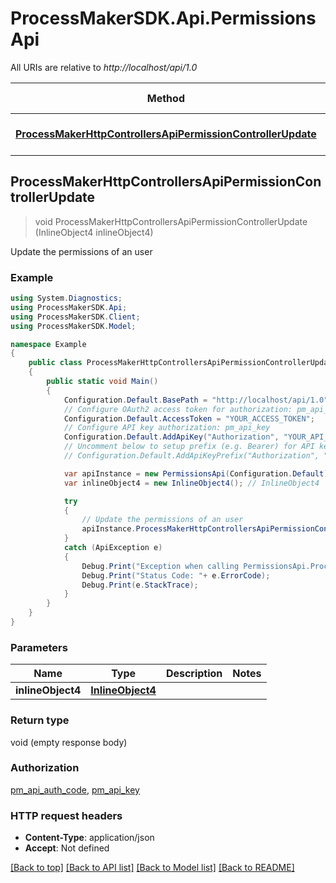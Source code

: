 # ProcessMakerSDK.Api.PermissionsApi

All URIs are relative to *http://localhost/api/1.0*

Method | HTTP request | Description
------------- | ------------- | -------------
[**ProcessMakerHttpControllersApiPermissionControllerUpdate**](PermissionsApi.md#processmakerhttpcontrollersapipermissioncontrollerupdate) | **PUT** /permissions | Update the permissions of an user



## ProcessMakerHttpControllersApiPermissionControllerUpdate

> void ProcessMakerHttpControllersApiPermissionControllerUpdate (InlineObject4 inlineObject4)

Update the permissions of an user

### Example

```csharp
using System.Diagnostics;
using ProcessMakerSDK.Api;
using ProcessMakerSDK.Client;
using ProcessMakerSDK.Model;

namespace Example
{
    public class ProcessMakerHttpControllersApiPermissionControllerUpdateExample
    {
        public static void Main()
        {
            Configuration.Default.BasePath = "http://localhost/api/1.0";
            // Configure OAuth2 access token for authorization: pm_api_auth_code
            Configuration.Default.AccessToken = "YOUR_ACCESS_TOKEN";
            // Configure API key authorization: pm_api_key
            Configuration.Default.AddApiKey("Authorization", "YOUR_API_KEY");
            // Uncomment below to setup prefix (e.g. Bearer) for API key, if needed
            // Configuration.Default.AddApiKeyPrefix("Authorization", "Bearer");

            var apiInstance = new PermissionsApi(Configuration.Default);
            var inlineObject4 = new InlineObject4(); // InlineObject4 | 

            try
            {
                // Update the permissions of an user
                apiInstance.ProcessMakerHttpControllersApiPermissionControllerUpdate(inlineObject4);
            }
            catch (ApiException e)
            {
                Debug.Print("Exception when calling PermissionsApi.ProcessMakerHttpControllersApiPermissionControllerUpdate: " + e.Message );
                Debug.Print("Status Code: "+ e.ErrorCode);
                Debug.Print(e.StackTrace);
            }
        }
    }
}
```

### Parameters


Name | Type | Description  | Notes
------------- | ------------- | ------------- | -------------
 **inlineObject4** | [**InlineObject4**](InlineObject4.md)|  | 

### Return type

void (empty response body)

### Authorization

[pm_api_auth_code](../README.md#pm_api_auth_code), [pm_api_key](../README.md#pm_api_key)

### HTTP request headers

- **Content-Type**: application/json
- **Accept**: Not defined

[[Back to top]](#)
[[Back to API list]](../README.md#documentation-for-api-endpoints)
[[Back to Model list]](../README.md#documentation-for-models)
[[Back to README]](../README.md)


